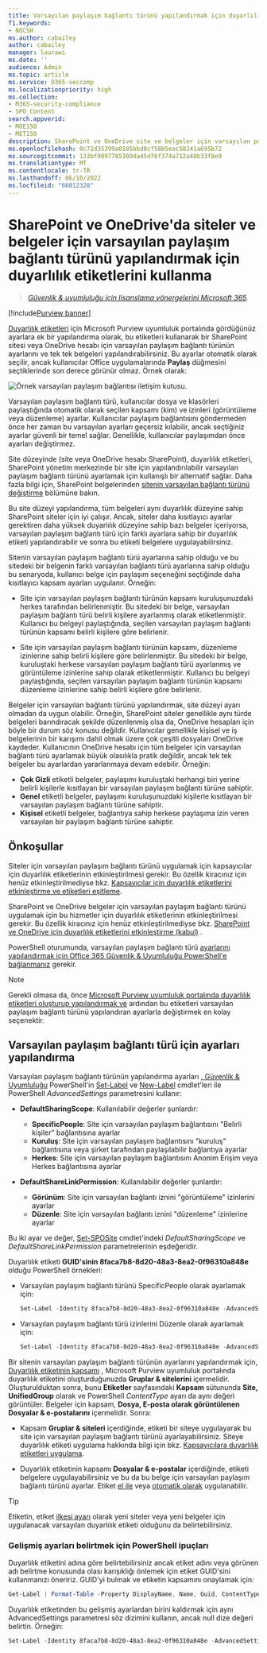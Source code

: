 ```yaml
---
title: Varsayılan paylaşım bağlantı türünü yapılandırmak için duyarlılık etiketlerini kullanma
f1.keywords:
- NOCSH
ms.author: cabailey
author: cabailey
manager: laurawi
ms.date: ''
audience: Admin
ms.topic: article
ms.service: O365-seccomp
ms.localizationpriority: high
ms.collection:
- M365-security-compliance
- SPO_Content
search.appverid:
- MOE150
- MET150
description: SharePoint ve OneDrive site ve belgeler için varsayılan paylaşım bağlantı türünü yapılandırmak için duyarlılık etiketlerini kullanın.
ms.openlocfilehash: 0c72d35399a0185bbd8cf58b5eac58241a695b72
ms.sourcegitcommit: 133bf9097785309da45df6f374a712a48b33f8e9
ms.translationtype: MT
ms.contentlocale: tr-TR
ms.lasthandoff: 06/10/2022
ms.locfileid: "66012328"
---
```

# <a name="use-sensitivity-labels-to-configure-the-default-sharing-link-type-for-sites-and-documents-in-sharepoint-and-onedrive"></a>SharePoint ve OneDrive'da siteler ve belgeler için varsayılan paylaşım bağlantı türünü yapılandırmak için duyarlılık etiketlerini kullanma

>*[Güvenlik & uyumluluğu için lisanslama yönergelerini Microsoft 365](/office365/servicedescriptions/microsoft-365-service-descriptions/microsoft-365-tenantlevel-services-licensing-guidance/microsoft-365-security-compliance-licensing-guidance).*

[!include[Purview banner](../includes/purview-rebrand-banner.md)]

[Duyarlılık etiketleri](sensitivity-labels.md) için Microsoft Purview uyumluluk portalında gördüğünüz ayarlara ek bir yapılandırma olarak, bu etiketleri kullanarak bir SharePoint sitesi veya OneDrive hesabı için varsayılan paylaşım bağlantı türünün ayarlarını ve tek tek belgeleri yapılandırabilirsiniz. Bu ayarlar otomatik olarak seçilir, ancak kullanıcılar Office uygulamalarında **Paylaş** düğmesini seçtiklerinde son derece görünür olmaz. Örnek olarak:

![Örnek varsayılan paylaşım bağlantısı iletişim kutusu.](../media/default-sharing-link-example.png)

Varsayılan paylaşım bağlantı türü, kullanıcılar dosya ve klasörleri paylaştığında otomatik olarak seçilen kapsamı (kim) ve izinleri (görüntüleme veya düzenleme) ayarlar. Kullanıcılar paylaşım bağlantısını göndermeden önce her zaman bu varsayılan ayarları geçersiz kılabilir, ancak seçtiğiniz ayarlar güvenli bir temel sağlar. Genellikle, kullanıcılar paylaşımdan önce ayarları değiştirmez.

Site düzeyinde (site veya OneDrive hesabı SharePoint), duyarlılık etiketleri, SharePoint yönetim merkezinde bir site için yapılandırılabilir varsayılan paylaşım bağlantı türünü ayarlamak için kullanışlı bir alternatif sağlar. Daha fazla bilgi için, SharePoint belgelerinden [sitenin varsayılan bağlantı türünü değiştirme](/sharepoint/change-default-sharing-link) bölümüne bakın.

Bu site düzeyi yapılandırma, tüm belgeleri aynı duyarlılık düzeyine sahip SharePoint siteler için iyi çalışır. Ancak, siteler daha kısıtlayıcı ayarlar gerektiren daha yüksek duyarlılık düzeyine sahip bazı belgeler içeriyorsa, varsayılan paylaşım bağlantı türü için farklı ayarlara sahip bir duyarlılık etiketi yapılandırabilir ve sonra bu etiketi belgelere uygulayabilirsiniz.

Sitenin varsayılan paylaşım bağlantı türü ayarlarına sahip olduğu ve bu sitedeki bir belgenin farklı varsayılan bağlantı türü ayarlarına sahip olduğu bu senaryoda, kullanıcı belge için paylaşım seçeneğini seçtiğinde daha kısıtlayıcı kapsam ayarları uygulanır. Örneğin:

- Site için varsayılan paylaşım bağlantı türünün kapsamı kuruluşunuzdaki herkes tarafından belirlenmiştir. Bu sitedeki bir belge, varsayılan paylaşım bağlantı türü belirli kişilere ayarlanmış olarak etiketlenmiştir. Kullanıcı bu belgeyi paylaştığında, seçilen varsayılan paylaşım bağlantı türünün kapsamı belirli kişilere göre belirlenir.

- Site için varsayılan paylaşım bağlantı türünün kapsamı, düzenleme izinlerine sahip belirli kişilere göre belirlenmiştir. Bu sitedeki bir belge, kuruluştaki herkese varsayılan paylaşım bağlantı türü ayarlanmış ve görüntüleme izinlerine sahip olarak etiketlenmiştir. Kullanıcı bu belgeyi paylaştığında, seçilen varsayılan paylaşım bağlantı türünün kapsamı düzenleme izinlerine sahip belirli kişilere göre belirlenir.

Belgeler için varsayılan bağlantı türünü yapılandırmak, site düzeyi ayarı olmadan da uygun olabilir. Örneğin, SharePoint siteler genellikle aynı türde belgeleri barındıracak şekilde düzenlenmiş olsa da, OneDrive hesapları için böyle bir durum söz konusu değildir. Kullanıcılar genellikle kişisel ve iş belgelerinin bir karışımı dahil olmak üzere çok çeşitli dosyaları OneDrive kaydeder. Kullanıcının OneDrive hesabı için tüm belgeler için varsayılan bağlantı türü ayarlamak büyük olasılıkla pratik değildir, ancak tek tek belgeler bu ayarlardan yararlanmaya devam edebilir. Örneğin:

- **Çok Gizli** etiketli belgeler, paylaşımı kuruluştaki herhangi biri yerine belirli kişilerle kısıtlayan bir varsayılan paylaşım bağlantı türüne sahiptir.
- **Genel** etiketli belgeler, paylaşımı kuruluşunuzdaki kişilerle kısıtlayan bir varsayılan paylaşım bağlantı türüne sahiptir.
- **Kişisel** etiketli belgeler, bağlantıya sahip herkese paylaşıma izin veren varsayılan bir paylaşım bağlantı türüne sahiptir.

## <a name="prerequisites"></a>Önkoşullar

Siteler için varsayılan paylaşım bağlantı türünü uygulamak için kapsayıcılar için duyarlılık etiketlerinin etkinleştirilmesi gerekir. Bu özellik kiracınız için henüz etkinleştirilmediyse bkz. [Kapsayıcılar için duyarlılık etiketlerini etkinleştirme ve etiketleri eşitleme](sensitivity-labels-teams-groups-sites.md#how-to-enable-sensitivity-labels-for-containers-and-synchronize-labels).

SharePoint ve OneDrive belgeler için varsayılan paylaşım bağlantı türünü uygulamak için bu hizmetler için duyarlılık etiketlerinin etkinleştirilmesi gerekir. Bu özellik kiracınız için henüz etkinleştirilmediyse bkz. [SharePoint ve OneDrive için duyarlılık etiketlerini etkinleştirme (kabul)](sensitivity-labels-sharepoint-onedrive-files.md#how-to-enable-sensitivity-labels-for-sharepoint-and-onedrive-opt-in) .

PowerShell oturumunda, varsayılan paylaşım bağlantı türü [ayarlarını yapılandırmak için Office 365 Güvenlik & Uyumluluğu PowerShell'e bağlanmanız](/powershell/exchange/office-365-scc/connect-to-scc-powershell/connect-to-scc-powershell) gerekir.

> [!NOTE]
> Gerekli olmasa da, önce [Microsoft Purview uyumluluk portalında duyarlılık etiketleri oluşturup yapılandırmak ve](create-sensitivity-labels.md) ardından bu etiketleri varsayılan paylaşım bağlantı türünü yapılandıran ayarlarla değiştirmek en kolay seçenektir.

## <a name="how-to-configure-settings-for-the-default-sharing-link-type"></a>Varsayılan paylaşım bağlantı türü için ayarları yapılandırma

Varsayılan paylaşım bağlantı türünün yapılandırma ayarları [, Güvenlik & Uyumluluğu](/powershell/exchange/scc-powershell) PowerShell'in [Set-Label](/powershell/module/exchange/set-label) ve [New-Label](/powershell/module/exchange/new-labelpolicy) cmdlet'leri ile PowerShell *AdvancedSettings* parametresini kullanır:

- **DefaultSharingScope**: Kullanılabilir değerler şunlardır:
    - **SpecificPeople**: Site için varsayılan paylaşım bağlantısını "Belirli kişiler" bağlantısına ayarlar
    - **Kuruluş**: Site için varsayılan paylaşım bağlantısını "kuruluş" bağlantısına veya şirket tarafından paylaşılabilir bağlantıya ayarlar
    - **Herkes**: Site için varsayılan paylaşım bağlantısını Anonim Erişim veya Herkes bağlantısına ayarlar

- **DefaultShareLinkPermission**: Kullanılabilir değerler şunlardır:
    - **Görünüm**: Site için varsayılan bağlantı iznini "görüntüleme" izinlerini ayarlar
    - **Düzenle**: Site için varsayılan bağlantı iznini "düzenleme" izinlerine ayarlar

Bu iki ayar ve değer, [Set-SPOSite](/powershell/module/sharepoint-online/set-sposite) cmdlet'indeki *DefaultSharingScope* ve *DefaultShareLinkPermission* parametrelerinin eşdeğeridir.

Duyarlılık etiketi **GUID'sinin 8faca7b8-8d20-48a3-8ea2-0f96310a848e** olduğu PowerShell örnekleri:

- Varsayılan paylaşım bağlantı türünü SpecificPeople olarak ayarlamak için:
    
    ````powershell
    Set-Label -Identity 8faca7b8-8d20-48a3-8ea2-0f96310a848e -AdvancedSettings @{DefaultSharingScope="SpecificPeople"}
    ````

- Varsayılan paylaşım bağlantı türü izinlerini Düzenle olarak ayarlamak için:
    
    ````powershell
    Set-Label -Identity 8faca7b8-8d20-48a3-8ea2-0f96310a848e -AdvancedSettings @{DefaultShareLinkPermission="Edit"}
    ````

Bir sitenin varsayılan paylaşım bağlantı türünün ayarlarını yapılandırmak için, [Duyarlılık etiketinin kapsamı](sensitivity-labels.md#label-scopes) , Microsoft Purview uyumluluk portalında duyarlılık etiketini oluşturduğunuzda **Gruplar & sitelerini** içermelidir. Oluşturulduktan sonra, bunu **Etiketler** sayfasındaki **Kapsam** sütununda **Site, UnifiedGroup** olarak ve PowerShell *ContentType* ayarı da aynı değeri görüntüler. Belgeler için kapsam, **Dosya, E-posta olarak görüntülenen Dosyalar & e-postalarını** içermelidir. Sonra:

- Kapsam **Gruplar & siteleri** içerdiğinde, etiketi bir siteye uygulayarak bu site için varsayılan paylaşım bağlantı türünü ayarlayabilirsiniz. Siteye duyarlılık etiketi uygulama hakkında bilgi için bkz. [Kapsayıcılara duyarlılık etiketleri uygulama](sensitivity-labels-teams-groups-sites.md#how-to-apply-sensitivity-labels-to-containers).

- Duyarlılık etiketinin kapsamı **Dosyalar & e-postalar** içerdiğinde, etiketi belgelere uygulayabilirsiniz ve bu da bu belge için varsayılan paylaşım bağlantı türünü ayarlar. Etiket [el ile](https://support.microsoft.com/office/apply-sensitivity-labels-to-your-files-and-email-in-office-2f96e7cd-d5a4-403b-8bd7-4cc636bae0f9) veya [otomatik olarak](apply-sensitivity-label-automatically.md) uygulanabilir.

> [!TIP]
> Etiketin, etiket [ilkesi ayarı](sensitivity-labels.md#what-label-policies-can-do) olarak yeni siteler veya yeni belgeler için uygulanacak varsayılan duyarlılık etiketi olduğunu da belirtebilirsiniz.

### <a name="powershell-tips-for-specifying-the-advanced-settings"></a>Gelişmiş ayarları belirtmek için PowerShell ipuçları

Duyarlılık etiketini adına göre belirtebilirsiniz ancak etiket adını veya görünen adı belirtme konusunda olası karışıklığı önlemek için etiket GUID'sini kullanmanızı öneririz. GUID'yi bulmak ve etiketin kapsamını onaylamak için:

````powershell
Get-Label | Format-Table -Property DisplayName, Name, Guid, ContentType
````

Duyarlılık etiketinden bu gelişmiş ayarlardan birini kaldırmak için aynı AdvancedSettings parametresi söz dizimini kullanın, ancak null dize değeri belirtin. Örneğin:

````powershell
Set-Label -Identity 8faca7b8-8d20-48a3-8ea2-0f96310a848e -AdvancedSettings @{DefaultSharingScope=""}
````

